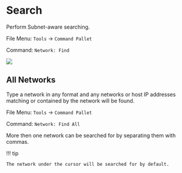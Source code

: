 # Search

Perform Subnet-aware searching.

File Menu: `Tools` → `Command Pallet`

Command: `Network: Find`

![](img/find.gif)

## All Networks

Type a network in any format and any networks or host IP addresses matching or contained by the network will be found.

File Menu: `Tools` → `Command Pallet`

Command: `Network: Find All`

More then one network can be searched for by separating them with commas.

!!! tip

    The network under the cursor will be searched for by default.

